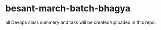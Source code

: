 # besant-march-batch-bhagya
all Devops class summery and task will be created/uploaded in this repo.
